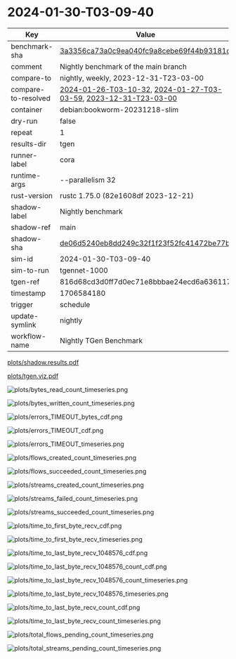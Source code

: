 # 2024-01-30-T03-09-40

| Key | Value |
|-----|-------|
| benchmark-sha | [3a3356ca73a0c9ea040fc9a8cebe69f44b93181c](https://github.com/shadow/benchmark/commit/3a3356ca73a0c9ea040fc9a8cebe69f44b93181c) |
| comment | Nightly benchmark of the main branch |
| compare-to | nightly, weekly, 2023-12-31-T23-03-00 |
| compare-to-resolved | [2024-01-26-T03-10-32](/tgen/2024-01-26-T03-10-32/README.md), [2024-01-27-T03-03-59](/tgen/2024-01-27-T03-03-59/README.md), [2023-12-31-T23-03-00](/tgen/2023-12-31-T23-03-00/README.md) |
| container | debian:bookworm-20231218-slim |
| dry-run | false |
| repeat | 1 |
| results-dir | tgen |
| runner-label | cora |
| runtime-args | --parallelism 32 |
| rust-version | rustc 1.75.0 (82e1608df 2023-12-21) |
| shadow-label | Nightly benchmark |
| shadow-ref | main |
| shadow-sha | [de06d5240eb8dd249c32f1f23f52fc41472be77b](https://github.com/shadow/shadow/commit/de06d5240eb8dd249c32f1f23f52fc41472be77b) |
| sim-id | 2024-01-30-T03-09-40 |
| sim-to-run | tgennet-1000 |
| tgen-ref | 816d68cd3d0ff7d0ec71e8bbbae24ecd6a636117 |
| timestamp | 1706584180 |
| trigger | schedule |
| update-symlink | nightly |
| workflow-name | Nightly TGen Benchmark |

[plots/shadow.results.pdf](plots/shadow.results.pdf)

[plots/tgen.viz.pdf](plots/tgen.viz.pdf)

![plots/bytes_read_count_timeseries.png](plots/bytes_read_count_timeseries.png)

![plots/bytes_written_count_timeseries.png](plots/bytes_written_count_timeseries.png)

![plots/errors_TIMEOUT_bytes_cdf.png](plots/errors_TIMEOUT_bytes_cdf.png)

![plots/errors_TIMEOUT_cdf.png](plots/errors_TIMEOUT_cdf.png)

![plots/errors_TIMEOUT_timeseries.png](plots/errors_TIMEOUT_timeseries.png)

![plots/flows_created_count_timeseries.png](plots/flows_created_count_timeseries.png)

![plots/flows_succeeded_count_timeseries.png](plots/flows_succeeded_count_timeseries.png)

![plots/streams_created_count_timeseries.png](plots/streams_created_count_timeseries.png)

![plots/streams_failed_count_timeseries.png](plots/streams_failed_count_timeseries.png)

![plots/streams_succeeded_count_timeseries.png](plots/streams_succeeded_count_timeseries.png)

![plots/time_to_first_byte_recv_cdf.png](plots/time_to_first_byte_recv_cdf.png)

![plots/time_to_first_byte_recv_timeseries.png](plots/time_to_first_byte_recv_timeseries.png)

![plots/time_to_last_byte_recv_1048576_cdf.png](plots/time_to_last_byte_recv_1048576_cdf.png)

![plots/time_to_last_byte_recv_1048576_count_cdf.png](plots/time_to_last_byte_recv_1048576_count_cdf.png)

![plots/time_to_last_byte_recv_1048576_count_timeseries.png](plots/time_to_last_byte_recv_1048576_count_timeseries.png)

![plots/time_to_last_byte_recv_1048576_timeseries.png](plots/time_to_last_byte_recv_1048576_timeseries.png)

![plots/time_to_last_byte_recv_count_cdf.png](plots/time_to_last_byte_recv_count_cdf.png)

![plots/time_to_last_byte_recv_count_timeseries.png](plots/time_to_last_byte_recv_count_timeseries.png)

![plots/total_flows_pending_count_timeseries.png](plots/total_flows_pending_count_timeseries.png)

![plots/total_streams_pending_count_timeseries.png](plots/total_streams_pending_count_timeseries.png)
